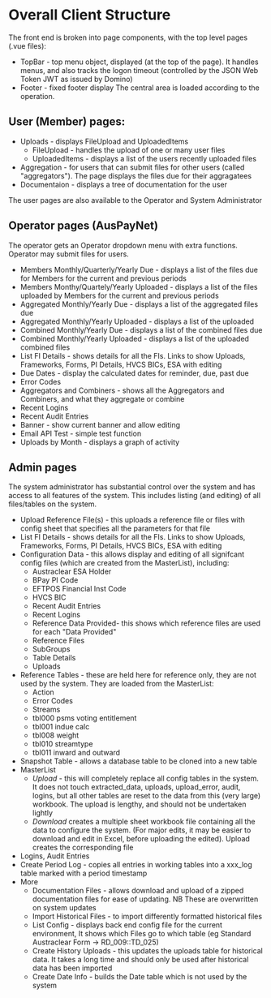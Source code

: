 # Overall Client Structure
The front end is broken into page components, with the top level pages (.vue files):
* TopBar - top menu object, displayed (at the top of the page). It handles menus, and also tracks the logon timeout (controlled by the JSON Web Token JWT as issued by Domino)
* Footer - fixed footer display
The central area is loaded according to the operation. 

## User (Member) pages:
* Uploads - displays FileUpload and UploadedItems
  * FileUpload - handles the upload of one or many user files
  * UploadedItems - displays a list of the users recently uploaded files
* Aggregation - for users that can submit files for other users (called "aggregators"). The page displays the files due for their aggragatees
* Documentaion - displays a tree of documentation for the user

The user pages are also available to the Operator and System Administrator

## Operator pages (AusPayNet)
The operator gets an Operator dropdown menu with extra functions. Operator may submit files for users.
* Members Monthly/Quarterly/Yearly Due - displays a list of the files due for Members for the current and previous periods
* Members Monthy/Quartely/Yearly Uploaded - displays a list of the files uploaded by Members for the current and previous periods
* Aggregated Monthly/Yearly Due - displays a list of the aggregated files due
* Aggregated Monthly/Yearly Uploaded - displays a list of the uploaded 
* Combined Monthly/Yearly Due - displays a list of the combined files due
* Combined Monthly/Yearly Uploaded - displays a list of the uploaded combined files
* List FI Details - shows details for all the FIs. Links to show Uploads, Frameworks, Forms, PI Details, HVCS BICs, ESA with editing
* Due Dates - display the calculated dates for reminder, due, past due
* Error Codes
* Aggregators and Combiners - shows all the Aggregators and Combiners, and what they aggregate or combine
* Recent Logins
* Recent Audit Entries
* Banner - show current banner and allow editing
* Email API Test - simple test function
* Uploads by Month - displays a graph of activity


## Admin pages
The system administrator has substantial control over the system and has access to all features of the system. This includes listing (and editing) of all files/tables on the system.
* Upload Reference File(s) - this uploads a reference file or files with config sheet that specifies all the parameters for that file
* List FI Details - shows details for all the FIs. Links to show Uploads, Frameworks, Forms, PI Details, HVCS BICs, ESA with editing
* Configuration Data - this allows display and editing of all signifcant config files (which are created from the MasterList), including:
   * Austraclear ESA Holder	
   * BPay PI Code	
   * EFTPOS Financial Inst Code	
   * HVCS BIC	
   * Recent Audit Entries	
   * Recent Logins	
   * Reference Data Provided- this shows which reference files are used for each "Data Provided"
   * Reference Files	
   * SubGroups
   * Table Details
   * Uploads
* Reference Tables - these are held here for reference only, they are not used by the system. They are loaded from the MasterList:
   * Action
   * Error Codes
   * Streams
   * tbl000 psms voting entitlement
   * tbl001 indue calc
   * tbl008 weight
   * tbl010 streamtype
   * tbl011 inward and outward
* Snapshot Table - allows a database table to be cloned into a new table
* MasterList
   * *Upload* - this will completely replace all config tables in the system. It does not touch extracted_data, uploads, upload_error, audit, logins, but all other tables are reset to the data from this (very large) workbook. The upload is lengthy, and should not be undertaken lightly
   * *Download* creates a multiple sheet workbook file containing all the data to configure the system. (For major edits, it may be easier to download and edit in Excel, before uploading the edited). Upload creates the corresponding file
* Logins, Audit Entries
* Create Period Log - copies all entries in working tables into a xxx_log table marked with a period timestamp
* More
   * Documentation Files - allows download and upload of a zipped documentation files for ease of updating. NB These are overwritten on system updates
   * Import Historical Files - to import differently formatted historical files
   * List Config - displays back end config file for the current environment, It shows which Files go to which table (eg Standard Austraclear Form -> RD_009::TD_025)
   * Create History Uploads - this updates the uploads table for historical data. It takes a long time and should only be used after historical data has been imported
   * Create Date Info - builds the Date table which is not used by the system

